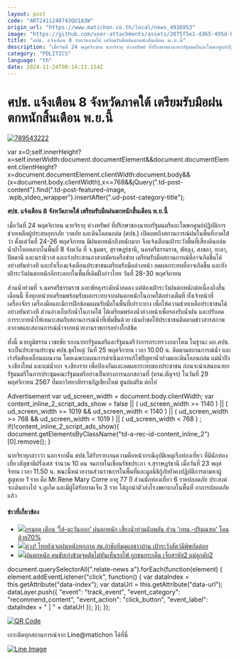 ```yaml
---
layout: post
code: "ART2411240743QU1A3W"
origin_url: "https://www.matichon.co.th/local/news_4916953"
image: "https://github.com/user-attachments/assets/2075f5e1-d365-495d-8573-fa5be77fc0db"
title: "ศปช. แจ้งเตือน 8 จังหวัดภาคใต้ เตรียมรับมือฝนตกหนักสิ้นเดือน พ.ย.นี้"
description: "เมื่อวันที่ 24 พฤศจิกายน นายจิรายุ ห่วงทรัพย์ ที่ปรึกษาของนายกรัฐมนตรีและโฆษกศูนย์ปฏิบัติการช่วยเหลือผู้ประสบอุทกภัย วาตภัย และดินโคลนถล่ม"
category: "POLITICS"
language: "th"
date: 2024-11-24T08:14:13.154Z
---
```


# ศปช. แจ้งเตือน 8 จังหวัดภาคใต้ เตรียมรับมือฝนตกหนักสิ้นเดือน พ.ย.นี้

[![](https://www.matichon.co.th/wp-content/uploads/2024/11/789543222.jpg "789543222")](https://www.matichon.co.th/wp-content/uploads/2024/11/789543222.jpg)

var x=0;self.innerHeight?x=self.innerWidth:document.documentElement&&document.documentElement.clientHeight?x=document.documentElement.clientWidth:document.body&&(x=document.body.clientWidth),x<=768&&jQuery(".td-post-content").find(".td-post-featured-image, .wpb\_video\_wrapper").insertAfter(".ud-post-category-title");

**ศปช. แจ้งเตือน 8 จังหวัดภาคใต้ เตรียมรับมือฝนตกหนักสิ้นเดือน พ.ย.นี้**

เมื่อวันที่ 24 พฤศจิกายน นายจิรายุ ห่วงทรัพย์ ที่ปรึกษาของนายกรัฐมนตรีและโฆษกศูนย์ปฏิบัติการช่วยเหลือผู้ประสบอุทกภัย วาตภัย และดินโคลนถล่ม (ศปช.) เปิดเผยถึงสถานการณ์ฝนในพื้นที่ภาคใต้ ว่า ตั้งแต่วันที่ 24-26 พฤศจิกายน มีฝนตกหนักถึงหนักมาก จึงแจ้งเตือนเฝ้าระวังพื้นที่เสี่ยงดินถล่ม น้ำป่าไหลหลากในพื้นที่ 8 จังหวัด ที่ จ.ชุมพร, สุราษฎร์ธานี, นครศรีธรรมราช, พัทลุง, สงขลา, ยะลา, ปัตตานี และนราธิวาส และเร่งประสานอาสาสมัครเครือข่าย เตรียมรับมือสถานการณ์ที่อาจเกิดขึ้นได้อย่างทันท่วงที และย้ำเรื่องแจ้งเตือนประชาชนเตรียมรับมือล่วงหน้า ลดผลกระทบที่อาจเกิดขึ้น และยังเฝ้าระวังฝนตกหนักอีกระลอกในพื้นที่เดิมฝั่งอ่าวไทย วันที่ 28-30 พฤศจิกายน

ส่วนน้ำท่วมที่ จ.นครศรีธรรมราช และพัทลุงระดับน้ำลดลง แต่ต้องเฝ้าระวังฝนตกหนักต่อเนื่องถึงสิ้นเดือนนี้ ซึ่งทุกหน่วยเตรียมพร้อมรับผลกระทบจากฝนตกหนักในภาคใต้อย่างเต็มที่ ทั้งเจ้าหน้าที่ เครื่องจักร เครื่องมือและมีการฝึกซ้อมแผนรับมือในพื้นที่เปราะบาง เพื่อให้ความช่วยเหลือประชาชนได้อย่างทันท่วงที ส่วนอ่างเก็บกักน้ำในภาคใต้ ได้เตรียมพร่องน้ำล่วงหน้าเพื่อรองรับน้ำฝน และปรับลดการระบายน้ำให้เหมาะสมกับสถานการณ์น้ำที่เพิ่มขึ้นด้วย เน้นย้ำขอให้ประชาชนติดตามข่าวสารสภาพอากาศและสถานการณ์น้ำจากหน่วยงานราชการอย่างใกล้ชิด

ทั้งนี้ นายภูมิธรรม เวชยชัย รองนายกรัฐมนตรีและรัฐมนตรีว่าการกระทรวงกลาโหม ในฐานะ ผอ.ศปช. จะเป็นประธานประชุม ศปช.ชุดใหญ่ วันที่ 25 พฤศจิกายน เวลา 10.00 น. ติดตามสถานการณ์น้ำ และเร่งรัดขับเคลื่อนแผนงาน โดยเฉพาะแผนการดำเนินการแก้ไขปัญหาน้ำท่วมและดินโคลนถล่ม แม่น้ำปิง จ.เชียงใหม่ และแม่น้ำกก จ.เชียงราย เพื่อป้องกันและลดผลกระทบของประชาชน ก่อนจะนำเสนอนายกรัฐมนตรีในการประชุมคณะรัฐมนตรีอย่างเป็นทางการนอกสถานที่ (ครม.สัญจร) ในวันที่ 29 พฤศจิกายน 2567 ที่มหาวิทยาลัยราชภัฏเชียงใหม่ ศูนย์แม่ริม ต่อไป

Advertisement var ud\_screen\_width = document.body.clientWidth; var content\_inline\_2\_script\_ads\_show = false || ( ud\_screen\_width >= 1140 ) || ( ud\_screen\_width >= 1019 && ud\_screen\_width < 1140 ) || ( ud\_screen\_width >= 768 && ud\_screen\_width < 1019 ) || ( ud\_screen\_width < 768 ) ; if(!content\_inline\_2\_script\_ads\_show){ document.getElementsByClassName("td-a-rec-id-content\_inline\_2")\[0\].remove(); }

นายจิรายุกล่าวว่า นอกจากนั้น ศปช.ได้รับรายงานความคืบหน้ากรณีอุบัติเหตุเรือท่องเที่ยว ที่มีนักท่องเที่ยวสัญชาติฝรั่งเศส จำนวน 10 คน จมภายในเขื่อนรัชชประภา จ.สุราษฎร์ธานี เมื่อวันที่ 23 พฤศจิายน เวลา 11.50 น. ขณะนี้หน่วยงานส่วนราชการในพื้นที่และมูลนิธิกู้ภัยยังคงปฏิบัติการตามหาผู้สูญหาย 1 ราย คือ Mr.Rene Mary Corre อายุ 77 ปี ส่วนนักท่องเที่ยว 6 รายปลอดภัย ประสงค์จะเดินทางไป จ.ภูเก็ต และมีผู้ได้รับบาดเจ็บ 3 ราย ได้ถูกนำตัวส่งโรงพยาบาลในพื้นที่ อาการปลอดภัยแล้ว

#### ข่าวที่เกี่ยวข้อง

*   [![](https://www.matichon.co.th/wp-content/uploads/2024/10/sr728.jpg)กรมอุตุ เตือน ‘ใต้-ตะวันออก’ ฝนตกหนัก เสี่ยงน้ำท่วมฉับพลัน ส่วน ‘กทม.-ปริมณฑล’ โดนด้วย70%](https://www.matichon.co.th/economy/news_4840006)
*   [![](https://www.matichon.co.th/wp-content/uploads/2024/10/484285_01.jpg)ห่วง! ไทยยังเจอฝนหนักทุกภาค สธ.กำชับทีมดูแลชาวบ้าน เฝ้าระวังสัตว์มีพิษกัดต่อย](https://www.matichon.co.th/local/quality-life/news_4825891)
*   [![](https://www.matichon.co.th/wp-content/uploads/2024/09/1-15.jpeg)ฝนตกหนัก คนขับเก๋งข้ามจุดตัดไม่ทันเห็นรถไฟ ถูกชนกระเด็น เจ็บสาหัส2 แม่ลูกดับ2](https://www.matichon.co.th/region/news_4818727)

document.querySelectorAll(".relate-news a").forEach(function(element) { element.addEventListener("click", function() { var dataIndex = this.getAttribute("data-index"); var dataUrl = this.getAttribute("data-url"); dataLayer.push({ "event": "track\_event", "event\_category": "recommend\_content", "event\_action": "click\_button", "event\_label": dataIndex + " | " + dataUrl }); }); });

[![QR Code](https://www.matichon.co.th/wp-content/uploads/2023/07/wob1371z.jpg)](https://lin.ee/ht0nDxX)

เกาะติดทุกสถานการณ์จาก Line@matichon ได้ที่นี่

[![Line Image](https://www.matichon.co.th/wp-content/uploads/2023/07/th.png)](https://lin.ee/ht0nDxX)
